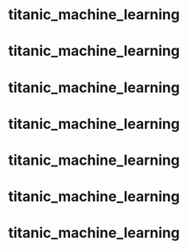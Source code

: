 # titanic_machine_learning
# titanic_machine_learning
# titanic_machine_learning
# titanic_machine_learning
# titanic_machine_learning
# titanic_machine_learning
# titanic_machine_learning
